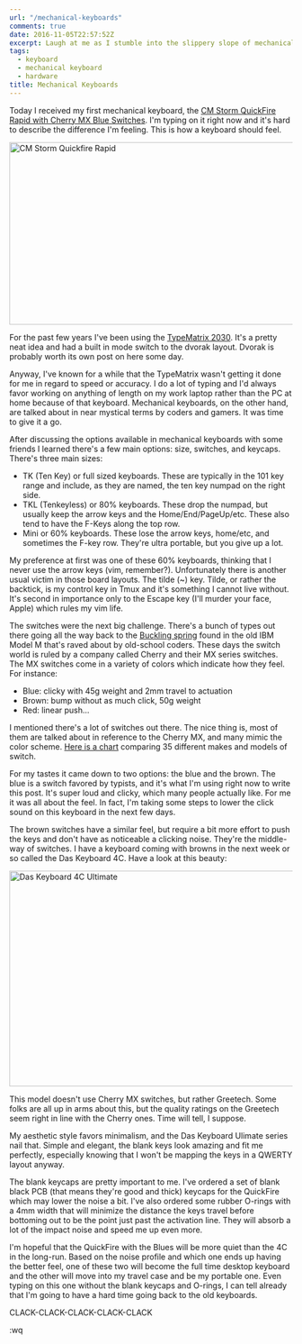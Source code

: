 ```yaml
---
url: "/mechanical-keyboards"
comments: true
date: 2016-11-05T22:57:52Z
excerpt: Laugh at me as I stumble into the slippery slope of mechanical keyboards, custom keycaps, O-rings, and other typist nonsense.
tags:
  - keyboard
  - mechanical keyboard
  - hardware
title: Mechanical Keyboards
---
```


Today I received my first mechanical keyboard, the <a
href="http://amzn.to/2fHeO7T">CM Storm QuickFire Rapid with Cherry MX Blue
Switches</a>. I'm typing on it right now and it's hard to describe the
difference I'm feeling. This is how a keyboard should feel.

<img width="600" height="324" layout="responsive"
src="//labs.tomasino.org/assets/images/cmstorm.jpg" alt="CM Storm
Quickfire Rapid"></img>

For the past few years I've been using the <a
href="http://amzn.to/2eqhrVN">TypeMatrix 2030</a>. It's a pretty neat idea
and had a built in mode switch to the dvorak layout. Dvorak is probably
worth its own post on here some day.

Anyway, I've known for a while that the TypeMatrix wasn't getting it done
for me in regard to speed or accuracy. I do a lot of typing and I'd
always favor working on anything of length on my work laptop rather than
the PC at home because of that keyboard. Mechanical keyboards, on the
other hand, are talked about in near mystical terms by coders and gamers.
It was time to give it a go.

After discussing the options available in mechanical keyboards with some
friends I learned there's a few main options: size, switches, and keycaps.
There's three main sizes:

- TK (Ten Key) or full sized keyboards. These are typically in the 101 key
  range and include, as they are named, the ten key numpad on the right
  side.
- TKL (Tenkeyless) or 80% keyboards. These drop the numpad, but usually
  keep the arrow keys and the Home/End/PageUp/etc. These also tend to have
  the F-Keys along the top row.
- Mini or 60% keyboards. These lose the arrow keys, home/etc, and
  sometimes the F-key row. They're ultra portable, but you give up a lot.

My preference at first was one of these 60% keyboards, thinking that
I never use the arrow keys (vim, remember?). Unfortunately there is
another usual victim in those board layouts. The tilde (~) key. Tilde, or
rather the backtick, is my control key in Tmux and it's something I cannot
live without. It's second in importance only to the Escape key (I'll
murder your face, Apple) which rules my vim life.

The switches were the next big challenge. There's a bunch of types out
there going all the way back to the <a
href="https://en.wikipedia.org/wiki/Buckling_spring">Buckling spring</a>
found in the old IBM Model M that's raved about by old-school coders.
These days the switch world is ruled by a company called Cherry and their
MX series switches. The MX switches come in a variety of colors which
indicate how they feel. For instance:

- Blue: clicky with 45g weight and 2mm travel to actuation
- Brown: bump without as much click, 50g weight
- Red: linear push...

I mentioned there's a lot of switches out there. The nice thing is, most
of them are talked about in reference to the Cherry MX, and many mimic the
color scheme. <a href="http://imgur.com/a/VUqVE">Here is a chart</a>
comparing 35 different makes and models of switch.

For my tastes it came down to two options: the blue and the brown. The
blue is a switch favored by typists, and it's what I'm using right now to
write this post. It's super loud and clicky, which many people actually
like. For me it was all about the feel. In fact, I'm taking some steps to
lower the click sound on this keyboard in the next few days.

The brown switches have a similar feel, but require a bit more effort to
push the keys and don't have as noticeable a clicking noise. They're the
middle-way of switches. I have a keyboard coming with browns in the next
week or so called the Das Keyboard 4C. Have a look at this beauty:

<img width="725" height="383" layout="responsive"
src="//labs.tomasino.org/assets/images/daskeyboard.jpg" alt="Das Keyboard
4C Ultimate"></img>

This model doesn't use Cherry MX switches, but rather Greetech. Some folks
are all up in arms about this, but the quality ratings on the Greetech
seem right in line with the Cherry ones. Time will tell, I suppose.

My aesthetic style favors minimalism, and the Das Keyboard Ulimate series
nail that. Simple and elegant, the blank keys look amazing and fit me
perfectly, especially knowing that I won't be mapping the keys in a QWERTY
layout anyway.

The blank keycaps are pretty important to me. I've ordered a set of blank
black PCB (that means they're good and thick) keycaps for the QuickFire
which may lower the noise a bit. I've also ordered some rubber O-rings
with a 4mm width that will minimize the distance the keys travel before
bottoming out to be the point just past the activation line. They will
absorb a lot of the impact noise and speed me up even more.

I'm hopeful that the QuickFire with the Blues will be more quiet than the
4C in the long-run. Based on the noise profile and which one ends up
having the better feel, one of these two will become the full time desktop
keyboard and the other will move into my travel case and be my portable
one. Even typing on this one without the blank keycaps and O-rings, I can
tell already that I'm going to have a hard time going back to the old
keyboards.

CLACK-CLACK-CLACK-CLACK-CLACK

:wq


<!--  vim: set shiftwidth=4 tabstop=4 expandtab: -->
